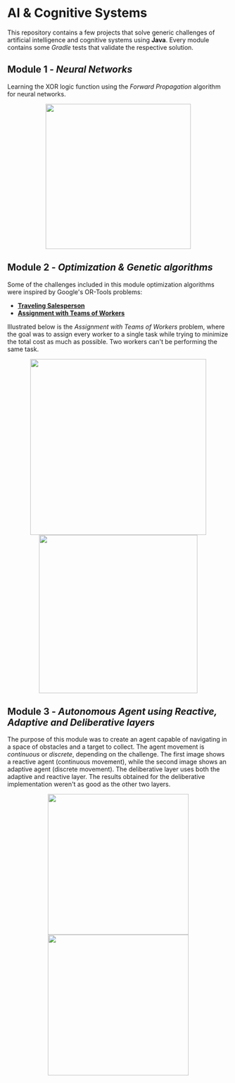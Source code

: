 # AI & Cognitive Systems
This repository contains a few projects that solve generic challenges of artificial intelligence and cognitive systems using **Java**. Every module contains some _Gradle_ tests that validate the respective solution.

## Module 1 - _Neural Networks_
Learning the XOR logic function using the _Forward Propagation_ algorithm for neural networks.

<p align="center">
<img src="https://user-images.githubusercontent.com/47757441/185814110-f2196dcf-204d-4a80-87d8-3301780ec895.png" width="330">
</p>

## Module 2 - _Optimization & Genetic algorithms_
Some of the challenges included in this module optimization algorithms were inspired by Google's OR-Tools problems:
- [**Traveling Salesperson**](https://developers.google.com/optimization/routing/tsp)
- [**Assignment with Teams of Workers**](https://developers.google.com/optimization/assignment/assignment_teams)

Illustrated below is the _Assignment with Teams of Workers_ problem, where the goal was to assign every worker to a single task while trying to minimize the total cost as much as possible. Two workers can't be performing the same task.

<p align="center">
  <img src="https://user-images.githubusercontent.com/47757441/185814121-7e1ca33e-c6cf-4eb9-9746-dbb663316a5b.png" width="400">
  <img src="https://user-images.githubusercontent.com/47757441/185814127-0b7315b2-b5ee-43b7-86ee-b52a9e9e5f45.png" width="360">
</p>

## Module 3 - _Autonomous Agent using Reactive, Adaptive and Deliberative layers_
The purpose of this module was to create an agent capable of navigating in a space of obstacles and a target to collect. The agent movement is _continuous_ or _discrete_, depending on the challenge. The first image shows a reactive agent (continuous movement), while the second image shows an adaptive agent (discrete movement). The deliberative layer uses both the adaptive and reactive layer. The results obtained for the deliberative implementation weren't as good as the other two layers.

<p align="center">
  <img src="https://user-images.githubusercontent.com/47757441/185814134-a40d2fa4-2bca-4d5a-b4bd-0a6a217b27fa.png" width="320">
  <img src="https://user-images.githubusercontent.com/47757441/185814139-775105b9-34aa-4e32-8590-1a997bc7cab2.png" width="320">
</p>
